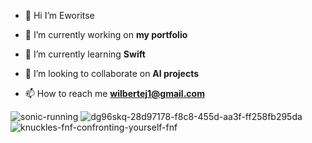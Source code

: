
- 👋 Hi I’m Eworitse

- 🔭 I’m currently working on **my portfolio**

- 🌱 I’m currently learning **Swift**

- 👯 I’m looking to collaborate on **AI projects**

- 📫 How to reach me **wilbertej1@gmail.com**
  
![sonic-running](https://github.com/user-attachments/assets/84f844c4-d371-4454-a0ea-228aa707b7dc)
![dg96skq-28d97178-f8c8-455d-aa3f-ff258fb295da](https://github.com/user-attachments/assets/3faecc1c-56d1-4db8-9031-67888cf509c4)
![knuckles-fnf-confronting-yourself-fnf](https://github.com/user-attachments/assets/3181b197-afc6-49dd-aeee-f1ae53f307e4)

